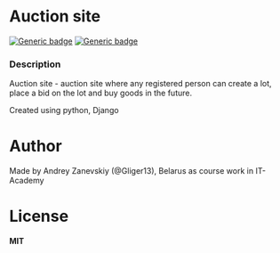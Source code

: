 # Auction site
[![Generic badge](https://img.shields.io/badge/status-in_developing-red.svg)](https://shields.io/) [![Generic badge](https://img.shields.io/badge/license-MIT-green.svg)](https://shields.io/)
### Description
Auction site - auction site where any registered person can create a lot, place a bid on the lot and buy goods in the future. 

Created using python, Django

# Author
Made by Andrey Zanevskiy (@Gliger13), Belarus as course work in IT-Academy

# License

**MIT**


